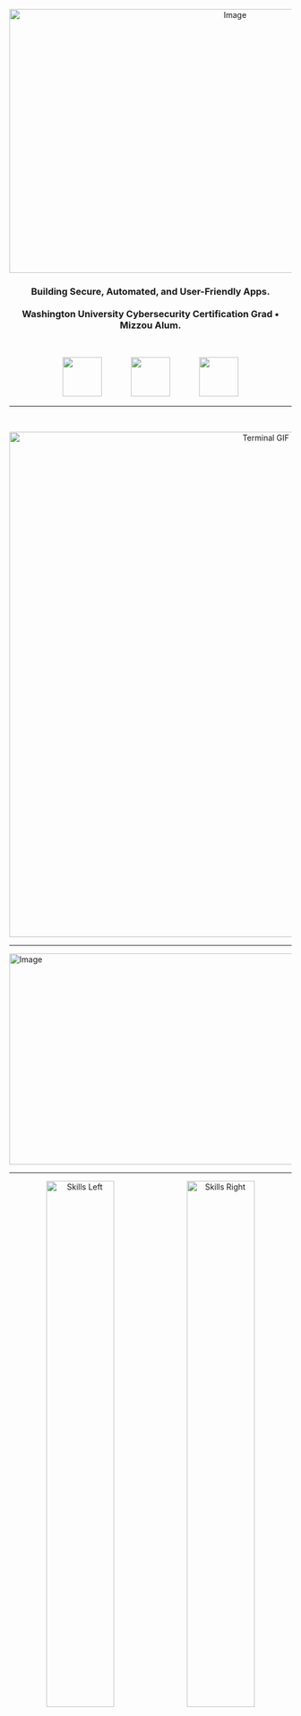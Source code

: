 <p align="center">
<img width="790" height="470" alt="Image" src="https://github.com/user-attachments/assets/7ca2881a-8013-4fc3-9b78-4651f6f91d6e" alt="Banner" width="600"/>
</p>

<h3 align="center">Building Secure, Automated, and User-Friendly Apps.   <br><br> Washington University Cybersecurity Certification Grad • Mizzou Alum.</h3>



<br>

<p align="center">
  <a href="https://ginesthoii.github.io/oliviagriffin.pro/" style="display:inline-block; margin:0 24px;">
    <img src="https://img.shields.io/badge/Portfolio-Website-739f84?style=for-the-badge&labelColor=9a4496&&color=9a4496&&logoColor=white" height="70">
  </a>
  <a href="https://www.linkedin.com/olivia-griffin-a08a20115/" style="display:inline-block; margin:0 24px;">
    <img src="https://img.shields.io/badge/LinkedIn-Profile-739f84?style=for-the-badge&labelColor=9a4496&&color=9a4496&&logo=linkedin&logoColor=white" height="70">
  </a>
  <a href="mailto:oliviagriffindev@gmail.com" style="display:inline-block; margin:0 24px;">
    <img src="https://img.shields.io/badge/Email-Contact-739f84?style=for-the-badge&labelColor=9a4496&color=9a4496&&logoColor=white" height="70">
  </a>
</p>


---



<br>

<p align="center">
  <img src="https://github.com/ginesthoii/ginesthoii/blob/main/banner/terminal%20(3).gif" alt="Terminal GIF" width="900"/>
</p>

---



<img width="943" height="376" alt="Image" src="https://github.com/user-attachments/assets/ddf373e3-37e6-4595-beea-0835394f0cda" />

---


<p align="center">
  <img src="https://github.com/user-attachments/assets/a6ff2ec9-538f-4b1c-b4ae-b7da2d77a6cf" 
       alt="Skills Left" width="49%"/>
  <img src="https://github.com/user-attachments/assets/949d9d8c-415a-43a6-9fd7-e06de331f0d6" 
       alt="Skills Right" width="49%"/>
</p>

---

   <div align="center">
     
# <img width="517" height="169" alt="Image" src="https://github.com/user-attachments/assets/cabac5b2-cecf-4b54-b5bc-1ee53b650215" />

   </div>
<table style="width:100%; table-layout:fixed; border-collapse:separate; border-spacing:8px;">

  <!-- Row 1 -->
  <tr>
    <td style="width:33%; vertical-align:top; border:1px solid #d0d7de; border-radius:6px; padding:14px;">
      <h3 align="center">🎼 <a href="https://github.com/ginesthoii/SecureMaestro"><strong>SecureMaestro</strong></a></h3>
      <p>Secure, automated practice tools for musicians (<em>inspired by Vivaldi</em>). Focus on secure coding practices, sandboxing, and automation.</p>
    </td>
    <td style="width:33%; vertical-align:top; border:1px solid #d0d7de; border-radius:6px; padding:14px;">
      <h3 align="center">💊 <a href="https://github.com/ginesthoii/PillPal-VitaPro"><strong>PillPal-VitaPro</strong></a></h3>
      <p>Supplement + prescription interaction checker with AppSec sandbox for safe testing.</p>
    </td>
    <td style="width:33%; vertical-align:top; border:1px solid #d0d7de; border-radius:6px; padding:14px;">
      <h3 align="center">🏫 <a href="https://github.com/ginesthoii/WashU-Projects"><strong>WashU-Projects</strong></a></h3>
      <p>Portfolio hub for my Washington University Cybersecurity Boot Camp (Final Grade: A+). Covered networking, systems, vulnerability assessment, cloud security, penetration testing, and digital forensics.</p>
    </td>
  </tr>

  <!-- Row 2 Header -->
  <tr>
    <td colspan="3" style="text-align:center; padding:10px;">
         <div align="center">
      <h2> <img width="446" height="56" alt="image" src="https://github.com/user-attachments/assets/60b3f301-b0a9-4b54-bcdf-bc19b0d3d322" /> 
        <div>
    </td>
  </tr>

  <!-- Row 3 -->
  <tr>
    <td style="width:33%; vertical-align:top; border:1px solid #d0d7de; border-radius:6px; padding:14px;">
      <h3 align="center">🐉 <a href="https://github.com/ginesthoii/MythicalMenagerie"><strong>MythicalMenagerie</strong></a></h3>
      <p>Digital bestiary for mythological creatures. Search, learn, and generate mash-ups of monsters with maps and comparisons.</p>
    </td>
    <td style="width:33%; vertical-align:top; border:1px solid #d0d7de; border-radius:6px; padding:14px;">
      <h3 align="center">🌍 <a href="https://github.com/ginesthoii/ModelMiddleEarth"><strong>ModelMiddleEarth</strong></a></h3>
      <p>Digital explorations of Middle-earth: 3D models, maps, and datasets built with Blender, Python, Ender, and secure coding practices.</p>
    </td>
    <td style="width:33%; vertical-align:top; border:1px solid #d0d7de; border-radius:6px; padding:14px;">
      <h3 align="center">🍲 <a href="https://github.com/ginesthoii/CulinaryCodex"><strong>CulinaryCodex</strong></a></h3>
      <p>Ancient + modern recipes &amp; cultural food research, structured into a secure digital codex.</p>
    </td>
  </tr>

  <!-- Row 4 -->
  <tr>
    <td style="width:50%; vertical-align:top; border:1px solid #d0d7de; border-radius:6px; padding:14px;">
      <h3 align="center">📚 <a href="https://github.com/ginesthoii/Shelfscapes"><strong>Shelfscapes</strong></a></h3>
      <p>Maker + documentation project for immersive book nooks (CAD, BOMs, Arduino/ESP32 lighting, gallery docs). Emphasizes reproducibility + engineering discipline.</p>
    </td>
    <td style="width:50%; vertical-align:top; border:1px solid #d0d7de; border-radius:6px; padding:14px;">
      <h3 align="center">🧬 <a href="https://github.com/ginesthoii/CyberPersona"><strong>CyberPersona</strong></a></h3>
      <p>Personality + identity generator combining MBTI, Enneagram, and psychometric models. Supports roleplay, testing, and applied psychology in code.</p>
    </td>
  </tr>

</table>


---


   <div align="center">
     
## <img width="525" height="101" alt="Image" src="https://github.com/user-attachments/assets/38dd53fe-07b1-490a-ab4a-b02327609253" />

</div>
   <div align="center">
     
   ## **JavaScript • HTML • CSS Projects**  
  <img width="904" height="28" alt="Image" src="https://github.com/user-attachments/assets/03ee561f-4934-4ae5-a1b7-92dcee6ef825" />
  </div>
   
Self-contained front-end apps for practice and demos. Each project runs directly in the browser by opening `index.html`.  

- `TextToSpeech/` – Convert text into speech with pitch, speed, and voice controls (Web Speech API).  
- `Pomodoro-Timer/` – 25-minute timer with circular progress ring, session notes, and CSV export.  
- `Basic-Calculator/` – Four-function calculator with calculation history stored in `localStorage`.  
- `Hex-Color-Generator/` – Pick a color and instantly see its hex code with live background preview.  
- `Image-Color-Hex-Extractor/` – Upload an image and extract dominant colors using k-means clustering.  
- `PlayablePiano/` – Browser piano with real key layout, recording, playback, metronome, and pitch detection.  
- `Typing-Speed-Test-Game/` – Typing test with WPM/CPM tracking, accuracy, mistakes, progress bar, and dark mode.  
- `Dog-Age-Calculator/` – A quick dog age → human years calculator with size-adjusted estimates.  
- `Dog-Clicker-Trainer/` – A browser-based dog training clicker tool. Plays a sharp “click” sound and tracks session stats.

<div align="center">

  ## **Python Projects**  
<img width="904" height="21" alt="Image" src="https://github.com/user-attachments/assets/c683de25-61b9-42c1-a717-97f919ade98a" />
</div>

Self-contained Python scripts for quick practice or demos. Each project runs in a terminal with one command.  

- `password_generator/` – Random password generator using letters, digits, and punctuation.  
- `countdown/` – Simple countdown timer (`time.sleep`).  
- `dice/` – Six-sided dice roller.  
- `reverse_text/` – Reverse any input string.  
- `weather/` – Minimal OpenWeather client (requires API key).  
- `number_guess/` – Number guessing game (1–50).  
- `currency_converter/` – USD → EUR/GBP/JPY using static sample rates.  
- `file_organizer/` – Sorts files into subfolders by extension.  
- `qr_generator/` – Creates a QR code PNG from text/URL (uses `qrcode[pil]`).  
- `todo_json/` – Minimal to-do list with JSON storage.  
- `stopwatch/` – Basic stopwatch with Enter to start/stop.  
- `word_frequency/` – Counts words with `collections.Counter`.  

<br> 

 <div align="center">

<img width="904" height="21" alt="Image" src="https://github.com/user-attachments/assets/76b3e3dd-4632-440e-98fe-5bc2ca9e2d84" />

</div>

<br>
<p align="center">
  <img src="https://github.com/user-attachments/assets/e877e39f-384b-4d00-a0ca-da6fe4d1489e" 
       alt="Image" style="width:600px; height:auto;"/>
</p>

 <div align="center">

<img width="904" height="21" alt="Image" src="https://github.com/user-attachments/assets/76b3e3dd-4632-440e-98fe-5bc2ca9e2d84" />

</div>

<img width="979" height="346" alt="Image" src="https://github.com/user-attachments/assets/8ae764e3-4f9e-4b99-ae49-e9e20529d4a8" />

<br>

---

   <div align="center">
     
# <img width="522" height="136" alt="Image" src="https://github.com/user-attachments/assets/8473d353-3d82-48ae-b348-129c1807f01c" />
     
   </div>

   ---
   
<table style="width:100%; table-layout:fixed; border-collapse:separate; border-spacing:8px;">

  <!-- Row 1 -->
  <tr>
    <td style="width:50%; vertical-align:top;">
      <div style="background:#f6f8fa; border:1px solid #d0d7de; border-radius:6px; padding:14px; height:480px; overflow:auto;">
        <div align="center">
        <h3 style="margin:0; text-align:center;">📱 <strong>CaregiverQR</strong></h3>
          </div>
        <p style="text-align:center; margin:8px 0 12px;"><em>Lightweight, QR-based care tracking for meals, meds, and night checks — not a full HIPAA EMR, just timestamped logs.</em></p>
        <ul>
          <li><a href="#">CaregiverQR</a> – Core repo (AppSheet + AppScript).</li>
          <li><a href="#">CareSheets</a> – Pre-made Google Sheets templates.</li>
        </ul>
      </div>
    </td>

<td style="width:50%; vertical-align:top;">
  <div style="background:#f6f8fa; border:1px solid #d0d7de; border-radius:6px; padding:14px; height:480px; overflow:auto;">
    <div align="center">
    <h3 style="margin:0; text-align:center;">📖 <strong>StoryShield</strong></h3>
      </div>
    <p style="text-align:center; margin:8px 0 12px;"><em>Secure creative tools for writers &amp; worldbuilders — encrypted collaboration, role-based access, modular APIs.</em></p>
    <ul>
      <li><a href="#">StoryShield</a> – Core platform repo.</li>
      <li><a href="#">StoryShieldApp</a> – Frontend concept (React/Django).</li>
    </ul>
  </div>
</td>

  </tr>

  <!-- Row 2 -->
  <tr>
    <td style="width:50%; vertical-align:top;">
      <div style="background:#f6f8fa; border:1px solid #d0d7de; border-radius:6px; padding:14px; height:480px; overflow:auto;">
        <div align="center">
        <h3 style="margin:0; text-align:center;">🗡️ <strong>CloakAndCipher</strong></h3>
          </div>
        <p style="text-align:center; margin:8px 0 12px;"><em>Security-minded development tools — AppSec + automation at the core.</em></p>
        <ul>
          <li><a href="#">PhantomScanner</a> – Normalize, visualize &amp; report on results from Semgrep, Bandit, Trivy, Snyk, CodeQL, ZAP.</li>
        </ul>
      </div>
    </td>

  <td style="width:50%; vertical-align:top;">
  <div style="background:#f6f8fa; border:1px solid #d0d7de; border-radius:6px; padding:14px; height:480px; overflow:auto;">
    <div align="center">
    <h3 style="margin:0; text-align:center;">🍄 <strong>aFungusAmongUs</strong></h3>
      </div>
    <p style="text-align:center; margin:8px 0 12px;"><em>Playful but practical open source for fungi — grow, cook, forage, and learn.</em></p>
    <ul>
      <li><a href="#">MorelMaps</a> – Seasonal/geo maps of mushroom flushes.</li>
      <li><a href="#">SporeLore</a> – Educational resources &amp; guides.</li>
      <li><a href="#">ShroomAndSpoon</a> – Recipes + nutrition facts.</li>
    </ul>
  </div>
</td>
  </tr>

  <!-- Row 3 -->
   <tr>
    <td style="width:50%; vertical-align:top;">
      <div style="background:#f6f8fa; border:1px solid #d0d7de; border-radius:6px; padding:14px; height:480px; overflow:auto;">
         <div align="center">
        <h3 style="margin:0; text-align:center;">🔮 <strong>SnakeWitch</strong></h3>
            </div>
        <p style="text-align:center; margin:8px 0 12px;"><em>Lightweight snake-keeping toolkit — quick utilities, integrations, and AppSheet automations.</em></p>
        <ul>
          <li><a href="#">SnakeWitch-Sheets</a> – Google Sheets + AppScript templates.</li>
          <li><a href="#">TankTemp</a> – Temperature + unit converter.</li>
          <li><a href="#">FeedingCharm</a> – Feeding log reminders.</li>
          <li><a href="#">MorphNotes</a> – Markdown templates for morph projects.</li>
          <li><a href="#">IncubatorCalc</a> – Humidity &amp; temperature calculator.</li>
          <li><a href="#">ShedAlert</a> – Shed cycle prediction tool.</li>
        </ul>
      </div>
    </td>

<td style="width:50%; vertical-align:top;">
  <div style="background:#f6f8fa; border:1px solid #d0d7de; border-radius:6px; padding:14px; height:480px; overflow:auto;">
    <div align="center">
    <h3 style="margin:0; text-align:center;">🐍 <strong>CatholicMedusa</strong></h3>
      </div>
    <p style="text-align:center; margin:8px 0 12px;"><em>Modular ecosystem for ball python husbandry — blends biology, security, and software into one toolkit.</em></p>
    <ul>
      <li><a href="#">SerpentTracker</a> – Daily husbandry logger.</li>
      <li><a href="#">GorgonGenetics</a> – Morph inheritance simulator.</li>
      <li><a href="#">MedusasGaze</a> – Vision + sensor tools.</li>
      <li><a href="#">HydraHub</a> – Integration layer API.</li>
      <li><a href="#">ClutchKeeper</a> – Clutch dashboard &amp; insights.</li>
      <li><a href="#">MedusaCore</a> – Core Java models &amp; utilities.</li>
    </ul>
  </div>
</td>
  </tr>
</table>

---

</p>

<br>

<p align="center">
  <img src="https://github.com/ginesthoii/ginesthoii/blob/main/badge.png" 
       alt="Badge" width="200"/>
</p>


# Washington University Cybersecurity Boot Camp 

**Completed a 24-week intensive program** focused on IT, networking, and modern information security.  
Final Grade: **A+**

This multidisciplinary boot camp emphasized both defensive and offensive security techniques, while training on industry-standard tools.

- **[WashU-Projects](https://github.com/ginesthoii/WashU-Projects)** - This repository serves as a portfolio hub for my work completed during my Washington University Cybersecurity Boot Camp. 

---

## Skills Gained

- **Networking & Systems**
  - Packet analysis with Wireshark
  - Windows & Linux administration + hardening
  - Secure network design and architecture

- **Cybersecurity**
  - Risk management & cryptography
  - Identity & access management
  - Cloud security investigations
  - Digital forensics & incident response
  - Ethical hacking & penetration testing

- **Tools & Frameworks**
  - Wireshark, Kali Linux, Metasploit, Nessus
  - Hashcat, Burp Suite
  - Vulnerability assessment workflows
  - Bash scripting for automation

- **Core Practices**
  - Vulnerability assessment & exploitation
  - Security operations & analytics
  - Malware analysis & reverse engineering
  - Secure reporting & communication of risks

---

## Tools Covered
`Wireshark` · `Kali Linux` · `Metasploit` · `Nessus` · `Burp Suite` ·   `Hashcat` · `Windows & Linux Hardening` · `Bash`  

---

<br>

<p align="center">
  <img src="https://github.com/user-attachments/assets/e5d0eb75-94ea-4136-9e76-98916af14c1c" 
       alt="Badge" width="300"/>
</p>

<div align="center">

# Learning Log

Tracking online courses I’m working through to build skills in security, web development, and tooling.  

| Course | Instructor(s) |
|--------|---------------|
| CompTIA Security+ (SY0-701) Complete Course & Practice Exam | Jason Dion, Jamario Kelly, Dion Training |
| The Web Developer Bootcamp 2025 | Colt Steele |
| Advanced CSS and Sass: Flexbox, Grid, Animations and More! | Jonas Schmedtmann |
| The Ultimate 2025 Fullstack Web Development Bootcamp | Kane Ezki, Kalob Taulien, Radek Wilk |
| Visual Studio Code for Developers 2025: Beginner to Advanced | Estefania Cassingena Navone |
| The Complete Guide To Custom GPTs and Actions | Colt Steele |
| Docker & Kubernetes: The Practical Guide [2025 Edition] | Maximilian Schwarzmüller, Academind |
| The Git & GitHub Bootcamp | Colt Steele |
| Creative Advanced CSS & JavaScript Animations - 150 Projects | Ahmed Sadek |
| Build Responsive Real-World Websites with HTML and CSS | Jonas Schmedtmann |
| The Complete Full-Stack Web Development Bootcamp | Dr. Angela Yu |

</div>















